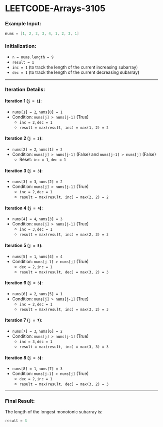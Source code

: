 # LEETCODE-Arrays-3105
### Example Input:
```java
nums = [1, 2, 2, 3, 4, 1, 2, 3, 1]
```

### Initialization:
- `n = nums.length = 9`
- `result = 1`
- `inc = 1` (to track the length of the current increasing subarray)
- `dec = 1` (to track the length of the current decreasing subarray)

---

### Iteration Details:
#### Iteration 1 (`j = 1`):
- `nums[1] = 2`, `nums[0] = 1`
- Condition: `nums[j] > nums[j-1]` (True)
  - `inc = 2`, `dec = 1`
  - `result = max(result, inc) = max(1, 2) = 2`

#### Iteration 2 (`j = 2`):
- `nums[2] = 2`, `nums[1] = 2`
- Condition: `nums[j] > nums[j-1]` (False) and `nums[j-1] > nums[j]` (False)
  - Reset: `inc = 1`, `dec = 1`

#### Iteration 3 (`j = 3`):
- `nums[3] = 3`, `nums[2] = 2`
- Condition: `nums[j] > nums[j-1]` (True)
  - `inc = 2`, `dec = 1`
  - `result = max(result, inc) = max(2, 2) = 2`

#### Iteration 4 (`j = 4`):
- `nums[4] = 4`, `nums[3] = 3`
- Condition: `nums[j] > nums[j-1]` (True)
  - `inc = 3`, `dec = 1`
  - `result = max(result, inc) = max(2, 3) = 3`

#### Iteration 5 (`j = 5`):
- `nums[5] = 1`, `nums[4] = 4`
- Condition: `nums[j-1] > nums[j]` (True)
  - `dec = 2`, `inc = 1`
  - `result = max(result, dec) = max(3, 2) = 3`

#### Iteration 6 (`j = 6`):
- `nums[6] = 2`, `nums[5] = 1`
- Condition: `nums[j] > nums[j-1]` (True)
  - `inc = 2`, `dec = 1`
  - `result = max(result, inc) = max(3, 2) = 3`

#### Iteration 7 (`j = 7`):
- `nums[7] = 3`, `nums[6] = 2`
- Condition: `nums[j] > nums[j-1]` (True)
  - `inc = 3`, `dec = 1`
  - `result = max(result, inc) = max(3, 3) = 3`

#### Iteration 8 (`j = 8`):
- `nums[8] = 1`, `nums[7] = 3`
- Condition: `nums[j-1] > nums[j]` (True)
  - `dec = 2`, `inc = 1`
  - `result = max(result, dec) = max(3, 2) = 3`

---

### Final Result:
The length of the longest monotonic subarray is:
```java
result = 3
```
